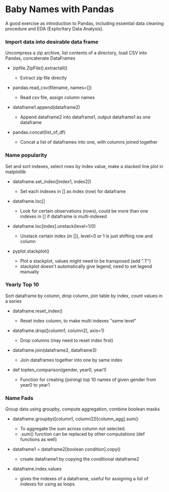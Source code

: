 # Baby Names with Pandas
A good exercise as introduction to Pandas, including essential data cleaning procedure and EDA (Exploritary Data Analysis).

### Import data into desirable data frame
Uncompress a zip archive, list contents of a directory, load CSV into Pandas, concatenate DataFrames

- zipfile.ZipFile().extractall()
  - Extract zip file directly 
  
- pandas.read_csv(filename, names=[])
  - Read csv file, assign column names
  
- dataframe1.append(dataframe2)
  - Append dataframe2 into dataframe1, output dataframe1 as one dataframe
  
- pandas.concat(list_of_df)
  - Concat a list of dataframes into one, with columns joined together

### Name popularity
Set and sort indexes, select rows by index value, make a stacked line plot in matplotlib

- dataframe.set_index([index1, index2])
  - Set each indexes in [] as index (row) for dataframe
  
- dataframe.loc[]
  - Look for certain observations (rows), could be more than one indexes in [] if dataframe is multi-indexed
  
- dataframe.loc[index].unstack(level=1/0)
  - Unstack certain index (in []), level=0 or 1 is just shifting row and column
  
- pyplot.stackplot()
  - Plot a stackplot, values might need to be transposed (add ".T") 
  - stackplot doesn't automatically give legend, need to set legend manually
  
### Yearly Top 10
Sort dataframe by column, drop column, join table by index, count values in a series

- dataframe.reset_index()
  - Reset index column, to make multi indexes "same level"
  
- dataframe.drop([column1, column2], axis=1)
  - Drop columns (may need to reset index first)
  
- dataframe.join(dataframe2, dataframe3)
  - Join dataframes together into one by same index

- def topten_comparison(gender, year0, year1)
  - Function for creating (joining) top 10 names of given gender from year0 to year1 
  
### Name Fads
Group data using groupby, compute aggregation, combine boolean masks

- dataframe.groupby([column1, column2])[column_agg].sum()
  - To aggregate the sum across column not selected. 
  - .sum() function can be replaced by other computations (def functions as well)
  
- dataframe1 = dataframe2[boolean condition].copy()
  - create dataframe1 by copying the conditional dataframe2
  
- dataframe.index.values
  - gives the indexes of a dataframe, useful for assigning a list of indexes for using as loops

